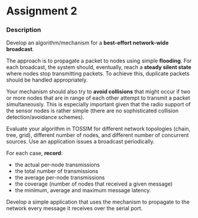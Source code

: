 # Assignment 2 #

### Description ###

Develop an algorithm/mechanism for a **best-effort network-wide broadcast**.

The approach is to propagate a packet to nodes using simple **flooding**. For each broadcast, the system should, eventually, reach a **steady silent state** where nodes stop transmitting packets. To achieve this, duplicate packets should be handled appropriately.

Your mechanism should also try to **avoid collisions** that might occur if two or more nodes that are in range of each other attempt to transmit a packet simultaneously. This is especially important given that the radio support of the sensor nodes is rather simple (there are no sophisticated collision detection/avoidance schemes).

Evaluate your algorithm in TOSSIM for different network topologies (chain, tree, grid), different number of nodes, and different number of concurrent sources. Use an application issues a broadcast periodically.

For each case, **record**:

* the actual per-node transmissions
* the total number of transmissions
* the average per-node transmissions
* the coverage (number of nodes that received a given message)
* the minimum, average and maximum message latency.

Develop a simple application that uses the mechanism to propagate to the network every message it receives over the serial port.
